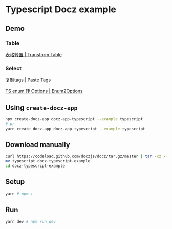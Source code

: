 # Typescript Docz example

## Demo

### Table

[表格转置 | Transform Table](https://xunge0613.github.io/antd-utils/demo/src-demos-transform-table)

### Select

[复制tags | Paste Tags](https://xunge0613.github.io/antd-utils/demo/src-demos-paste-tags)

[TS enum 转 Options | Enum2Options](https://xunge0613.github.io/antd-utils/demo/src-demos-enum2options)

## Using `create-docz-app`

```sh
npx create-docz-app docz-app-typescript --example typescript
# or
yarn create docz-app docz-app-typescript --example typescript
```

## Download manually

```sh
curl https://codeload.github.com/doczjs/docz/tar.gz/master | tar -xz --strip=2 docz-master/examples/typescript
mv typescript docz-typescript-example
cd docz-typescript-example
```

## Setup

```sh
yarn # npm i
```

## Run

```sh
yarn dev # npm run dev
```
